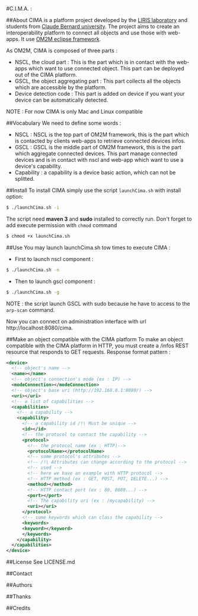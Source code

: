 #C.I.M.A. :

##About
CIMA is a platform project developed by the [LIRIS laboratory](http://liris.cnrs.fr/) and students from [Claude Bernard university](www.univ-lyon1.fr/).
The project aims to create an interoperability platform to connect all objects and use those with web-apps. It use [OM2M eclipse framework](http://eclipse.org/om2m/).

As OM2M, CIMA is composed of three parts :
- NSCL, the cloud part :
This is the part which is in contact with the web-apps which want to use connected object. This part can be deployed out of the CIMA platform.
- GSCL, the object aggregating part :
This part collects all the objects which are accessible by the platform.
- Device detection code :
This part is added on device if you want your device can be automatically detected.

NOTE : For now CIMA is only Mac and Linux compatible

##Vocabulary
We need to define some words :
- NSCL : NSCL is the top part of OM2M framework, this is the part which is contacted by clients web-apps to retrieve connected devices infos.
- GSCL : GSCL is the middle part of OM2M framework, this is the part which aggregate connected devices. This part manage connected devices and is in contact with nscl and web-app which want to use a device's capability.
- Capability : a capability is a device basic action, which can not be splitted.

##Install
To install CIMA simply use the script `launchCima.sh` with install option:
```bash
$ ./launchCima.sh -i
```
The script need **maven 3** and **sudo** installed to correctly run.
Don't forget to add execute permission with `chmod` command
```bash
$ chmod +x launchCima.sh
```

##Use
You may launch launchCima.sh tow times to execute CIMA :

 - First to launch nscl component :
```bash
$ ./launchCima.sh -n
```
 - Then to launch gscl component :
```bash
$ ./launchCima.sh -g
```
NOTE : the script launch GSCL with sudo because he have to access to the `arp-scan` command.

Now you can connect on administration interface with url http://localhost:8080/cima.

##Make an object compatible with the CIMA platform
To make an object compatible with the CIMA platform in HTTP, you must create a /infos REST resource that responds to GET requests.
Response format pattern :
```xml
<device>
  <!-- object's name -->
  <name></name>
  <!-- object's connection's mode (ex : IP) -->
  <modeConnection></modeConnection>
  <!-- object's base uri (http://192.168.0.1:8080/) -->
  <uri></uri>
  <!-- a list of capabilities -->
  <capabilities>
    <!-- a capability -->
    <capability>
      <!-- a capability id /!\ Must be unique -->
      <id></id>
      <!-- the protocol to contact the capability -->
      <protocol>
        <!-- the protocol name (ex : HTTP)-->
        <protocolName></protocolName>
        <!-- some protocol's attributes -->
        <!-- /!\ Attributes can change according to the protocol -->
        <!-- used -->
        <!-- here we have an example with HTTP protocol -->
        <!-- HTTP method (ex : GET, POST, PUT, DELETE...) -->
        <method></method>
        <!-- HTTP contact port (ex : 80, 8080...) -->
        <port></port>
        <!-- The capability uri (ex : /mycapability) -->
        <uri></uri>
      </protocol>
      <!-- some keywords which can class the capability -->
      <keywords>
      <keyword></keyword>
      </keywords>
    </capability>
  </capabilities>
</device>
```

##License
See LICENSE.md

##Contact

##Authors

##Thanks

##Credits
